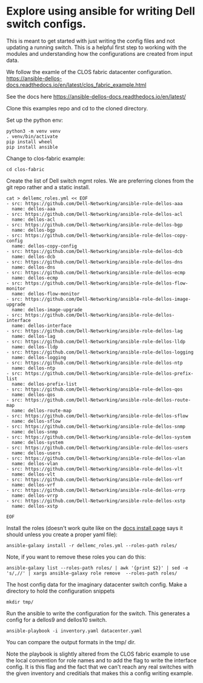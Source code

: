# Explore using ansible for writing Dell switch configs.

This is meant to get started with just writing the config files and
not updating a running switch.  This is a helpful first step to working
with the modules and understanding how the configurations
are created from input data.

We follow the examle of the CLOS fabric datacenter configuration.
https://ansible-dellos-docs.readthedocs.io/en/latest/clos_fabric_example.html

See the docs here https://ansible-dellos-docs.readthedocs.io/en/latest/

Clone this examples repo and cd to the cloned directory.

Set up the python env:
```
python3 -m venv venv
. venv/bin/activate
pip install wheel
pip install ansible
```

Change to clos-fabric example:
```
cd clos-fabric
```

Create the list of Dell switch mgmt roles.  We are preferring clones
from the git repo rather and a static install.
```
cat > dellemc_roles.yml << EOF
- src: https://github.com/Dell-Networking/ansible-role-dellos-aaa
  name: dellos-aaa
- src: https://github.com/Dell-Networking/ansible-role-dellos-acl
  name: dellos-acl
- src: https://github.com/Dell-Networking/ansible-role-dellos-bgp
  name: dellos-bgp
- src: https://github.com/Dell-Networking/ansible-role-dellos-copy-config
  name: dellos-copy-config
- src: https://github.com/Dell-Networking/ansible-role-dellos-dcb
  name: dellos-dcb
- src: https://github.com/Dell-Networking/ansible-role-dellos-dns
  name: dellos-dns
- src: https://github.com/Dell-Networking/ansible-role-dellos-ecmp
  name: dellos-ecmp
- src: https://github.com/Dell-Networking/ansible-role-dellos-flow-monitor
  name: dellos-flow-monitor
- src: https://github.com/Dell-Networking/ansible-role-dellos-image-upgrade
  name: dellos-image-upgrade
- src: https://github.com/Dell-Networking/ansible-role-dellos-interface
  name: dellos-interface
- src: https://github.com/Dell-Networking/ansible-role-dellos-lag
  name: dellos-lag
- src: https://github.com/Dell-Networking/ansible-role-dellos-lldp
  name: dellos-lldp
- src: https://github.com/Dell-Networking/ansible-role-dellos-logging
  name: dellos-logging
- src: https://github.com/Dell-Networking/ansible-role-dellos-ntp
  name: dellos-ntp
- src: https://github.com/Dell-Networking/ansible-role-dellos-prefix-list
  name: dellos-prefix-list
- src: https://github.com/Dell-Networking/ansible-role-dellos-qos
  name: dellos-qos
- src: https://github.com/Dell-Networking/ansible-role-dellos-route-map
  name: dellos-route-map
- src: https://github.com/Dell-Networking/ansible-role-dellos-sflow
  name: dellos-sflow
- src: https://github.com/Dell-Networking/ansible-role-dellos-snmp
  name: dellos-snmp
- src: https://github.com/Dell-Networking/ansible-role-dellos-system
  name: dellos-system
- src: https://github.com/Dell-Networking/ansible-role-dellos-users
  name: dellos-users
- src: https://github.com/Dell-Networking/ansible-role-dellos-vlan
  name: dellos-vlan
- src: https://github.com/Dell-Networking/ansible-role-dellos-vlt
  name: dellos-vlt
- src: https://github.com/Dell-Networking/ansible-role-dellos-vrf
  name: dellos-vrf
- src: https://github.com/Dell-Networking/ansible-role-dellos-vrrp
  name: dellos-vrrp
- src: https://github.com/Dell-Networking/ansible-role-dellos-xstp
  name: dellos-xstp

EOF

```

Install the roles (doesn't work quite like on the [docs install page](https://ansible-dellos-docs.readthedocs.io/en/latest/install.html) says it should unless you create a proper yaml file):
```
ansible-galaxy install -r dellemc_roles.yml --roles-path roles/
```

Note, if you want to remove these roles you can do this:
```
ansible-galaxy list --roles-path roles/ | awk '{print $2}' | sed -e 's/,//' | xargs ansible-galaxy role remove  --roles-path roles/
```

The host config data for the imaginary datacenter switch config.
Make a directory to hold the configuration snippets
```
mkdir tmp/
```

Run the ansible to write the configuration for the switch.
This generates a config for a dellos9 and dellos10 switch.
```
ansible-playbook -i inventory.yaml datacenter.yaml
```

You can compare the output formats in the tmp/ dir.

Note the playbook is slightly altered from the CLOS fabric
example to use the local convention for role names and 
to add the flag to write the interface config.  It is 
this flag and  the fact that we can't reach any real switches 
with the given inventory and creditials that makes this a
config writing example.
